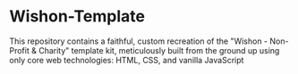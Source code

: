 # Wishon-Template
This repository contains a faithful, custom recreation of the "Wishon - Non-Profit &amp; Charity" template kit, meticulously built from the ground up using only core web technologies: HTML, CSS, and vanilla JavaScript
